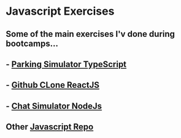 # Javascript Exercises
## Some of the main exercises I'v done during bootcamps...

## - [Parking Simulator TypeScript](https://github.com/lucasgarciadev22/JS-Typescript-ReactJS-NodeJS/tree/master/estacionamentoTypescript/main)
## - [Github CLone ReactJS](https://github.com/lucasgarciadev22/JS-Typescript-ReactJS-NodeJS/tree/master/reactJs/desafio-projeto-dio/github-react)
## - [Chat Simulator NodeJs](https://github.com/lucasgarciadev22/JS-Typescript-ReactJS-NodeJS/tree/master/nodeJs/node-websockets-master)
## Other [Javascript Repo](https://github.com/lucasgarciadev22/JavaScript-Projects)

